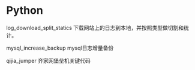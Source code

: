 # Python

log_download_split_statics   下载网站上的日志到本地，并按照类型做切割和统计。

mysql_increase_backup         mysql日志增量备份

qijia_jumper                  齐家网堡垒机关键代码

